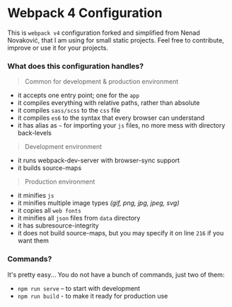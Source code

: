 # Webpack 4 Configuration

This is `webpack v4` configuration forked and simplified from Nenad Novaković, that I am using for small static projects.
Feel free to contribute, improve or use it for your projects.

### What does this configuration handles?

> Common for development & production environment

- it accepts one entry point; one for the `app` 
- it compiles everything with relative paths, rather than absolute
- it compiles `sass/scss` to the `css` file
- it compiles `es6` to the syntax that every browser can understand
- it has alias as `~` for importing your `js` files, no more mess with directory back-levels

> Development environment

- it runs webpack-dev-server with browser-sync support
- it builds source-maps

> Production environment

- it minifies `js`
- it minifies multiple image types _(gif, png, jpg, jpeg, svg)_
- it copies all `web fonts`
- it minifies all `json` files from `data` directory
- it has subresource-integrity
- it does not build source-maps, but you may specify it on line `216` if you want them


### Commands?

It's pretty easy... You do not have a bunch of commands, just two of them:

- `npm run serve` – to start with development
- `npm run build` - to make it ready for production use
